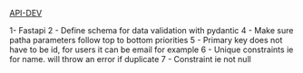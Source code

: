 [API-DEV](https://www.youtube.com/watch?v=0sOvCWFmrtA&t=2329s)


1- Fastapi
2 - Define schema for data validation with pydantic
4 - Make sure patha parameters follow top to bottom priorities
5 - Primary key does not have to be id, for users it can be email for example
6 - Unique constraints ie for name. will throw an error if duplicate
7 - Constraint ie not null